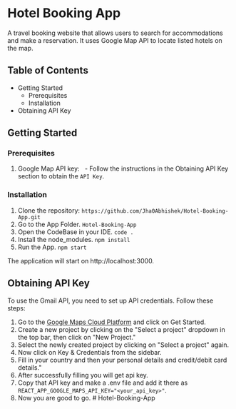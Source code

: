 ﻿# Hotel Booking App

A travel booking website that allows users to search for accommodations and make a reservation. It uses Google Map API to locate listed hotels on the map.

## Table of Contents

- Getting Started
  - Prerequisites
  - Installation
- Obtaining API Key

## Getting Started

### Prerequisites

1. Google Map API key:
     - Follow the instructions in the Obtaining API Key section to obtain the `API Key`.

### Installation

1. Clone the repository: `https://github.com/Jha0Abhishek/Hotel-Booking-App.git`
2. Go to the App Folder. `Hotel-Booking-App`
3. Open the CodeBase in your IDE. `code .`
4. Install the node_modules. `npm install`
5. Run the App. `npm start`

The application will start on http://localhost:3000.

## Obtaining API Key

To use the Gmail API, you need to set up API credentials. Follow these steps:

1. Go to the [Google Maps Cloud Platform](https://mapsplatform.google.com/) and click on Get Started.
2. Create a new project by clicking on the "Select a project" dropdown in the top bar, then click on "New Project."
3. Select the newly created project by clicking on "Select a project" again.
4. Now click on Key & Credentials from the sidebar.
5. Fill in your country and then your personal details and credit/debit card details."
6. After successfully filling you will get api key.
7. Copy that API key and make a .env file and add it there as `REACT_APP_GOOGLE_MAPS_API_KEY="<your_api_key>"`.
8. Now you are good to go.
#   H o t e l - B o o k i n g - A p p  
 